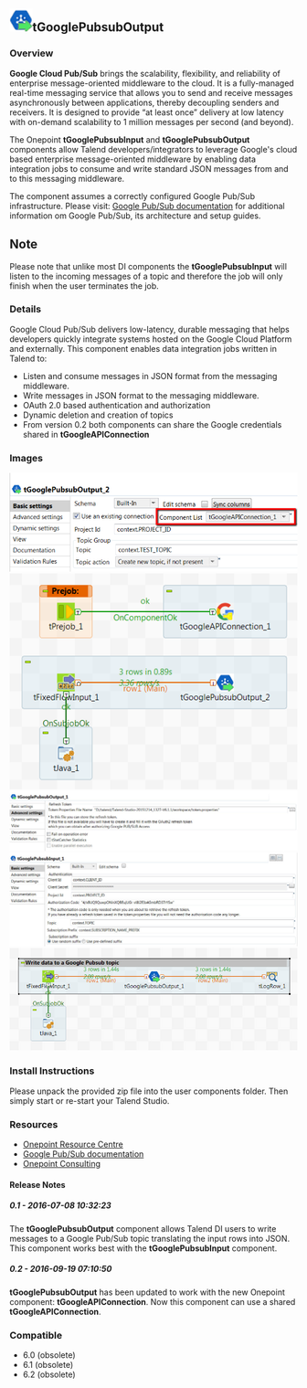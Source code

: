 ## <img src='./logo.jpg' width='40' height='40'>tGooglePubsubOutput

### Overview
**Google Cloud Pub/Sub** brings the scalability, flexibility, and reliability of enterprise message-oriented middleware to the cloud. It is a fully-managed real-time messaging service that allows you to send and receive messages asynchronously between applications, thereby decoupling senders and receivers. It is designed to provide “at least once” delivery at low latency with on-demand scalability to 1 million messages per second (and beyond).

The Onepoint **tGooglePubsubInput** and **tGooglePubsubOutput** components allow Talend developers/integrators to leverage Google's cloud based enterprise message-oriented middleware by enabling data integration jobs to consume and write standard JSON messages from and to this messaging middleware.

The component assumes a correctly configured Google Pub/Sub infrastructure. Please visit: [Google Pub/Sub documentation](https://cloud.google.com/pubsub/overview) for additional information om Google Pub/Sub, its architecture and setup guides.

Note
------

Please note that unlike most DI components the **tGooglePubsubInput** will listen to the incoming messages of a topic and therefore the job will only finish when the user terminates the job.

### Details
Google Cloud Pub/Sub delivers low-latency, durable messaging that helps developers quickly integrate systems hosted on the Google Cloud Platform and externally. This component enables data integration jobs written in Talend to:
*   Listen and consume messages in JSON format from the messaging middleware. 
*   Write messages in JSON format to the messaging middleware.
*   OAuth 2.0 based authentication and authorization
*   Dynamic deletion and creation of topics
*   From version 0.2 both components can share the Google credentials shared in **tGoogleAPIConnection**
### Images
<a href='./screenshots/v_0.2__32.jpg'><img src='./screenshots/v_0.2__32.jpg' ></a>
<a href='./screenshots/v_0.2__31.jpg'><img src='./screenshots/v_0.2__31.jpg' ></a>
<a href='./screenshots/v_0.2__30.jpg'><img src='./screenshots/v_0.2__30.jpg' ></a>
<a href='./screenshots/v_0.2__29.jpg'><img src='./screenshots/v_0.2__29.jpg' ></a>
<a href='./screenshots/v_0.2__28.jpg'><img src='./screenshots/v_0.2__28.jpg' ></a>


### Install Instructions
Please unpack the provided zip file into the user components folder. Then simply start or re-start your Talend Studio.
### Resources
 * <a href=http://www.onepointltd.com/community-development/>Onepoint Resource Centre</a>
 * <a href=https://cloud.google.com/pubsub/overview>Google Pub/Sub documentation</a>
 * <a href=http://www.onepointltd.com/>Onepoint Consulting</a>

#### Release Notes

##### 0.1 - 2016-07-08 10:32:23
The **tGooglePubsubOutput** component allows Talend DI users to write messages to a Google Pub/Sub topic translating the input rows into JSON. This component works best with the **tGooglePubsubInput** component.
##### 0.2 - 2016-09-19 07:10:50
**tGooglePubsubOutput** has been updated to work with the new Onepoint component: **tGoogleAPIConnection**. Now this component can use a shared **tGoogleAPIConnection**.
### Compatible
 -  6.0 (obsolete)
 -   6.1 (obsolete)
 -   6.2 (obsolete)